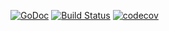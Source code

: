 [![GoDoc](https://godoc.org/github.com/mway/pkg?status.svg)](https://godoc.org/github.com/mway/pkg)
[![Build Status](https://travis-ci.com/mway/pkg.svg?branch=master)](https://travis-ci.com/mway/pkg)
[![codecov](https://codecov.io/gh/mway/pkg/branch/master/graph/badge.svg)](https://codecov.io/gh/mway/pkg)
